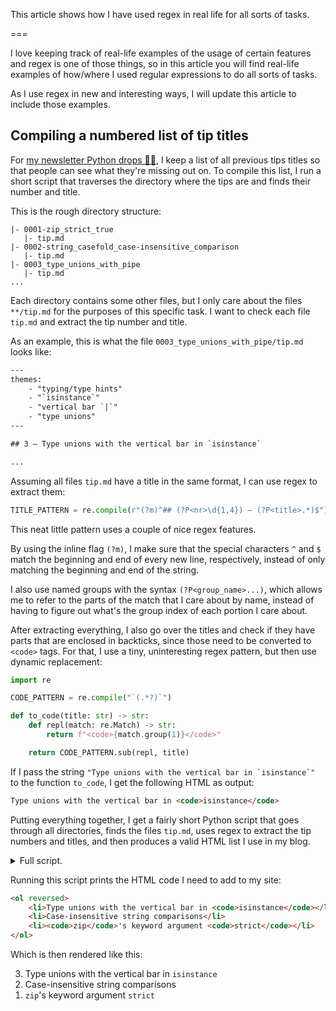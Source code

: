 This article shows how I have used regex in real life for all sorts of tasks.

===


I love keeping track of real-life examples of the usage of certain features and regex is one of those things, so in this article you will find real-life examples of how/where I used regular expressions to do all sorts of tasks.

As I use regex in new and interesting ways, I will update this article to include those examples.


## Compiling a numbered list of tip titles

For [my newsletter Python drops 🐍💧](/drops), I keep a list of all previous tips titles so that people can see what they're missing out on.
To compile this list, I run a short script that traverses the directory where the tips are and finds their number and title.

This is the rough directory structure:

```
|- 0001-zip_strict_true
   |- tip.md
|- 0002-string_casefold_case-insensitive_comparison
   |- tip.md
|- 0003_type_unions_with_pipe
   |- tip.md
...
```

Each directory contains some other files, but I only care about the files `**/tip.md` for the purposes of this specific task.
I want to check each file `tip.md` and extract the tip number and title.

As an example, this is what the file `0003_type_unions_with_pipe/tip.md` looks like:

```txt
---
themes:
    - "typing/type hints"
    - "`isinstance`"
    - "vertical bar `|`"
    - "type unions"
---

## 3 – Type unions with the vertical bar in `isinstance`

...
```

Assuming all files `tip.md` have a title in the same format, I can use regex to extract them:

```py
TITLE_PATTERN = re.compile(r"(?m)^## (?P<nr>\d{1,4}) – (?P<title>.*)$")
```

This neat little pattern uses a couple of nice regex features.

By using the inline flag `(?m)`, I make sure that the special characters `^` and `$` match the beginning and end of every new line, respectively, instead of only matching the beginning and end of the string.

I also use named groups with the syntax `(?P<group_name>...)`, which allows me to refer to the parts of the match that I care about by name, instead of having to figure out what's the group index of each portion I care about.

After extracting everything, I also go over the titles and check if they have parts that are enclosed in backticks, since those need to be converted to `<code>` tags.
For that, I use a tiny, uninteresting regex pattern, but then use dynamic replacement:

```py
import re

CODE_PATTERN = re.compile("`(.*?)`")

def to_code(title: str) -> str:
    def repl(match: re.Match) -> str:
        return f"<code>{match.group(1)}</code>"

    return CODE_PATTERN.sub(repl, title)
```

If I pass the string ``"Type unions with the vertical bar in `isinstance`"`` to the function `to_code`, I get the following HTML as output:

```html
Type unions with the vertical bar in <code>isinstance</code>
```

Putting everything together, I get a fairly short Python script that goes through all directories, finds the files `tip.md`, uses regex to extract the tip numbers and titles, and then produces a valid HTML list I use in my blog.

<details markdown="1">
<summary>Full script.</summary>

```py
from pathlib import Path
import re

TITLE_PATTERN = re.compile(r"(?m)^## (?P<nr>\d{1,4}) – (?P<title>.*)$")
CODE_PATTERN = re.compile("`(.*?)`")

def to_code(title: str) -> str:
    def repl(match: re.Match) -> str:
        return f"<code>{match.group(1)}</code>"

    return CODE_PATTERN.sub(repl, title)

if __name__ == "__main__":
    titles: list[tuple[int, str]] = []
    for tip in Path(".").rglob("**/tip.md"):
        contents = tip.read_text()
        if (match := TITLE_PATTERN.search(contents)):
            titles.append(
                (int(match.group("nr")), match.group("title"))
            )

    html_lines = ["<ol reversed>"]
    for nr, title in sorted(titles, reverse=True):
        html_lines.append(f"    <li>{to_code(title)}</li>")
    html_lines.append("</ol>")
    html = "\n".join(html_lines)
    print(html)
```

</details>

Running this script prints the HTML code I need to add to my site:

```html
<ol reversed>
    <li>Type unions with the vertical bar in <code>isinstance</code></li>
    <li>Case-insensitive string comparisons</li>
    <li><code>zip</code>'s keyword argument <code>strict</code></li>
</ol>
```

Which is then rendered like this:

<ol reversed>
    <li>Type unions with the vertical bar in <code>isinstance</code></li>
    <li>Case-insensitive string comparisons</li>
    <li><code>zip</code>'s keyword argument <code>strict</code></li>
</ol>
